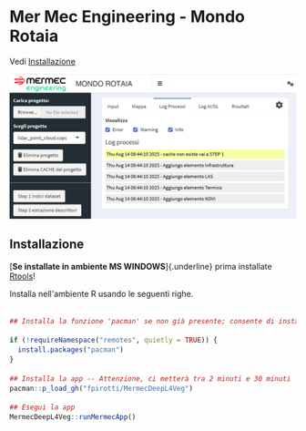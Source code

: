 # Mer Mec Engineering - Mondo Rotaia

Vedi [Installazione](#installazione)

![](images/clipboard-3706240923.png)

## Installazione

[**Se installate in ambiente MS WINDOWS**]{.underline} prima installate 
[Rtools](https://cran.r-project.org/bin/windows/Rtools/rtools45/rtools.html)!

Installa nell'ambiente R usando le seguenti righe. 

```r

## Installa la funzione 'pacman' se non già presente; consente di installare il sistema

if (!requireNamespace("remotes", quietly = TRUE)) {
  install.packages("pacman")
}

## Installa la app -- Attenzione, ci metterà tra 2 minuti e 30 minuti 
pacman::p_load_gh("fpirotti/MermecDeepL4Veg")

## Esegui la app
MermecDeepL4Veg::runMermecApp()



```

